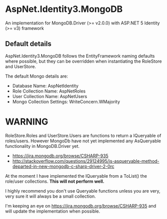 # AspNet.Identity3.MongoDB

An implementation for MongoDB.Driver (>= v2.0.0) with ASP.NET 5 Identity (>= v3) framework


## Default details
AspNet.Identity3.MongoDB follows the EntityFramework naming defaults where possible, but they can be overridden 
when instantiating the RoleStore and UserStore.

The default Mongo details are:

* Database Name: AspNetIdentity
* Role Collection Name: AspNetRoles
* User Collection Name: AspNetUsers
* Mongo Collection Settings: WriteConcern.WMajority


# WARNING
RoleStore.Roles and UserStore.Users are functions to return a IQueryable of roles/users.
However MongoDb have not yet implemented any AsQueryable functionality in MongoDB.Driver yet.
- <https://jira.mongodb.org/browse/CSHARP-935>
- <http://stackoverflow.com/questions/29124995/is-asqueryable-method-departed-in-new-mongodb-c-sharp-driver-2-0rc>

At the moment I have implemented the IQueryable from a ToList() the role/user collections.
**This will not perform well.**

I highly recommend you don't use Queryable functions unless you are very, very sure it will always be a small collection.

I'm keeping an eye on <https://jira.mongodb.org/browse/CSHARP-935> and will update the implementation when possible.